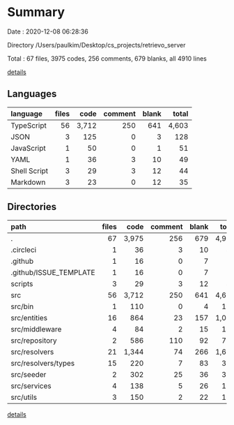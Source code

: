 # Summary

Date : 2020-12-08 06:28:36

Directory /Users/paulkim/Desktop/cs_projects/retrievo_server

Total : 67 files,  3975 codes, 256 comments, 679 blanks, all 4910 lines

[details](details.md)

## Languages
| language | files | code | comment | blank | total |
| :--- | ---: | ---: | ---: | ---: | ---: |
| TypeScript | 56 | 3,712 | 250 | 641 | 4,603 |
| JSON | 3 | 125 | 0 | 3 | 128 |
| JavaScript | 1 | 50 | 0 | 1 | 51 |
| YAML | 1 | 36 | 3 | 10 | 49 |
| Shell Script | 3 | 29 | 3 | 12 | 44 |
| Markdown | 3 | 23 | 0 | 12 | 35 |

## Directories
| path | files | code | comment | blank | total |
| :--- | ---: | ---: | ---: | ---: | ---: |
| . | 67 | 3,975 | 256 | 679 | 4,910 |
| .circleci | 1 | 36 | 3 | 10 | 49 |
| .github | 1 | 16 | 0 | 7 | 23 |
| .github/ISSUE_TEMPLATE | 1 | 16 | 0 | 7 | 23 |
| scripts | 3 | 29 | 3 | 12 | 44 |
| src | 56 | 3,712 | 250 | 641 | 4,603 |
| src/bin | 1 | 110 | 0 | 4 | 114 |
| src/entities | 16 | 864 | 23 | 157 | 1,044 |
| src/middleware | 4 | 84 | 2 | 15 | 101 |
| src/repository | 2 | 586 | 110 | 92 | 788 |
| src/resolvers | 21 | 1,344 | 74 | 266 | 1,684 |
| src/resolvers/types | 15 | 220 | 7 | 83 | 310 |
| src/seeder | 2 | 302 | 25 | 36 | 363 |
| src/services | 4 | 138 | 5 | 26 | 169 |
| src/utils | 3 | 150 | 2 | 22 | 174 |

[details](details.md)